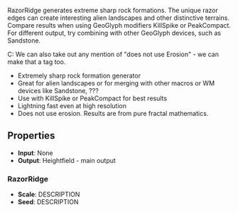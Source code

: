 

RazorRidge generates extreme sharp rock formations. The unique razor edges can create interesting alien landscapes and other distinctive terrains. Compare results when using GeoGlyph modifiers KillSpike or PeakCompact. For different output, try combining with other GeoGlyph devices, such as Sandstone.

C: We can also take out any mention of "does not use Erosion" - we can make that a tag too.

- Extremely sharp rock formation generator
- Great for alien landscapes or for merging with other macros or WM devices like Sandstone, ???
- Use with KillSpike or PeakCompact for best results
- Lightning fast even at high resolution
- Does not use erosion. Results are from pure fractal mathematics.

## Properties
- **Input**: None
- **Output**: Heightfield - main output
### RazorRidge 
- **Scale**: DESCRIPTION
- **Seed**: DESCRIPTION



